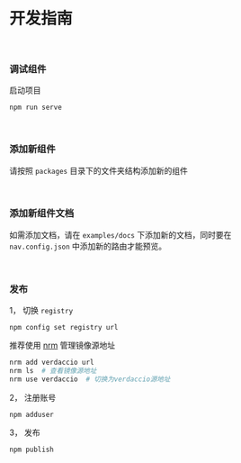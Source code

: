 # 开发指南

<br />

### 调试组件
启动项目
```
npm run serve
```

<br />

### 添加新组件
请按照 `packages` 目录下的文件夹结构添加新的组件

<br />

### 添加新组件文档
如需添加文档，请在 `examples/docs` 下添加新的文档，同时要在 `nav.config.json` 中添加新的路由才能预览。

<br />

### 发布
1， 切换 `registry`
```
npm config set registry url
```
推荐使用 [nrm](https://www.npmjs.com/package/nrm) 管理镜像源地址
```bash
nrm add verdaccio url
nrm ls  # 查看镜像源地址
nrm use verdaccio  # 切换为verdaccio源地址
```

2， 注册账号
```
npm adduser
```

3， 发布
```
npm publish
```

